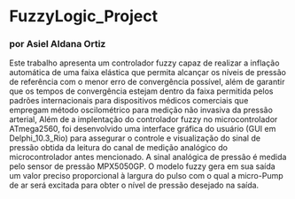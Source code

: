 # FuzzyLogic_Project
###  por Asiel Aldana Ortiz 

Este trabalho apresenta um controlador fuzzy capaz de realizar a inflação automática de uma faixa elástica que permita alcançar os níveis de pressão de referência com o menor erro de convergência possível, além de garantir que os tempos de convergência estejam dentro da faixa permitida pelos padrões internacionais para dispositivos médicos comerciais que empregam método oscilométrico para medição não invasiva da pressão arterial, Além de a implentação do controlador fuzzy no microcontrolador ATmega2560, foi desenvolvido uma  interface gráfica do usuário (GUI em Delphi_10.3_Rio) para assegurar o controle e visualização do sinal de pressão obtida da leitura do canal de medição analógico do microcontrolador antes mencionado. A sinal analógica de pressão é medida pelo sensor de pressão MPX5050GP. O modelo fuzzy gera em sua saída um valor preciso proporcional à largura do pulso com o qual a micro-Pump de ar será excitada para obter o nível de pressão desejado na saída. 


